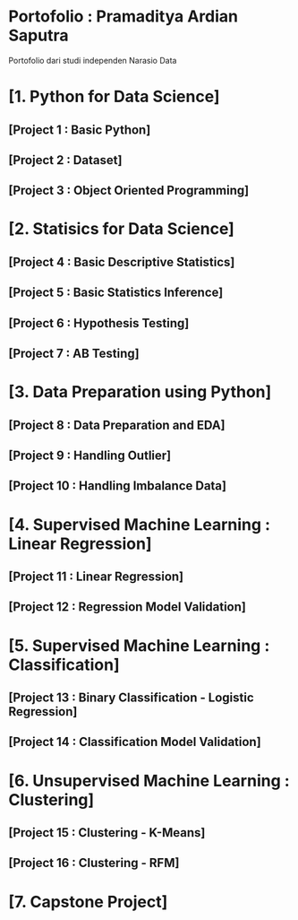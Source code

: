 # Portofolio : Pramaditya Ardian Saputra
Portofolio dari studi independen Narasio Data

# [1. Python for Data Science]
## [Project 1 : Basic Python]
## [Project 2 : Dataset]
## [Project 3 : Object Oriented Programming]

# [2. Statisics for Data Science]
## [Project 4 : Basic Descriptive Statistics]
## [Project 5 : Basic Statistics Inference]
## [Project 6 : Hypothesis Testing]
## [Project 7 : AB Testing]

# [3. Data Preparation using Python]
## [Project 8 : Data Preparation and EDA]
## [Project 9 : Handling Outlier]
## [Project 10 : Handling Imbalance Data]

# [4. Supervised Machine Learning : Linear Regression]
## [Project 11 : Linear Regression]
## [Project 12 : Regression Model Validation]

# [5. Supervised Machine Learning : Classification]
## [Project 13 : Binary Classification - Logistic Regression]
## [Project 14 : Classification Model Validation]

# [6. Unsupervised Machine Learning : Clustering]
## [Project 15 : Clustering - K-Means]
## [Project 16 : Clustering - RFM]

# [7. Capstone Project]
